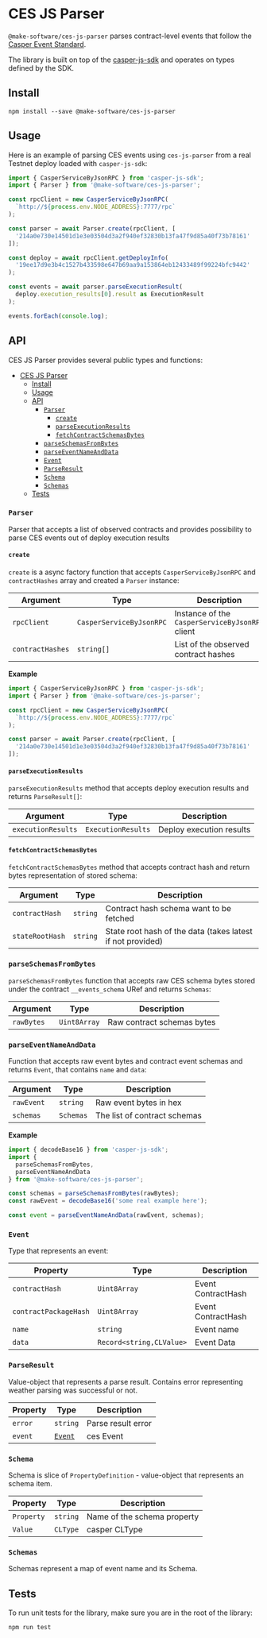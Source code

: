 # CES JS Parser

`@make-software/ces-js-parser` parses contract-level events that follow the [Casper Event Standard](https://github.com/make-software/casper-event-standard).

The library is built on top of the [casper-js-sdk](https://github.com/casper-ecosystem/casper-js-sdk) and operates on types defined by the SDK.

## Install

`npm install --save @make-software/ces-js-parser`

## Usage

Here is an example of parsing CES events using `ces-js-parser` from a real Testnet deploy loaded with `casper-js-sdk`:

```typescript
import { CasperServiceByJsonRPC } from 'casper-js-sdk';
import { Parser } from '@make-software/ces-js-parser';

const rpcClient = new CasperServiceByJsonRPC(
  `http://${process.env.NODE_ADDRESS}:7777/rpc`
);

const parser = await Parser.create(rpcClient, [
  '214a0e730e14501d1e3e03504d3a2f940ef32830b13fa47f9d85a40f73b78161'
]);

const deploy = await rpcClient.getDeployInfo(
  '19ee17d9e3b4c1527b433598e647b69aa9a153864eb12433489f99224bfc9442'
);

const events = await parser.parseExecutionResult(
  deploy.execution_results[0].result as ExecutionResult
);

events.forEach(console.log);
```

## API

CES JS Parser provides several public types and functions:

- [CES JS Parser](#ces-js-parser)
  - [Install](#install)
  - [Usage](#usage)
  - [API](#api)
    - [`Parser`](#parser)
      - [`create`](#create)
      - [`parseExecutionResults`](#parseexecutionresults)
      - [`fetchContractSchemasBytes`](#fetchcontractschemasbytes)
    - [`parseSchemasFromBytes`](#parseschemasfrombytes)
    - [`parseEventNameAndData`](#parseeventnameanddata)
    - [`Event`](#event)
    - [`ParseResult`](#parseresult)
    - [`Schema`](#schema)
    - [`Schemas`](#schemas)
  - [Tests](#tests)

### `Parser`

Parser that accepts a list of observed contracts and provides possibility to parse CES events out of deploy execution results

#### `create`

`create` is a async factory function that accepts `CasperServiceByJsonRPC` and `contractHashes` array and created a `Parser` instance:

| Argument | Type | Description |
| --- | --- | --- |
| `rpcClient` | `CasperServiceByJsonRPC` | Instance of the `CasperServiceByJsonRPC` client |
| `contractHashes` | `string[]` | List of the observed contract hashes |

**Example**

```typescript
import { CasperServiceByJsonRPC } from 'casper-js-sdk';
import { Parser } from '@make-software/ces-js-parser';

const rpcClient = new CasperServiceByJsonRPC(
  `http://${process.env.NODE_ADDRESS}:7777/rpc`
);

const parser = await Parser.create(rpcClient, [
  '214a0e730e14501d1e3e03504d3a2f940ef32830b13fa47f9d85a40f73b78161'
]);
```

#### `parseExecutionResults`

`parseExecutionResults` method that accepts deploy execution results and returns `ParseResult[]`:

| Argument           | Type               | Description              |
| ------------------ | ------------------ | ------------------------ |
| `executionResults` | `ExecutionResults` | Deploy execution results |

#### `fetchContractSchemasBytes`

`fetchContractSchemasBytes` method that accepts contract hash and return bytes representation of stored schema:

| Argument | Type | Description |
| --- | --- | --- |
| `contractHash` | `string` | Contract hash schema want to be fetched |
| `stateRootHash` | `string` | State root hash of the data (takes latest if not provided) |

### `parseSchemasFromBytes`

`parseSchemasFromBytes` function that accepts raw CES schema bytes stored under the contract `__events_schema` URef and returns `Schemas`:

| Argument   | Type         | Description                |
| ---------- | ------------ | -------------------------- |
| `rawBytes` | `Uint8Array` | Raw contract schemas bytes |

### `parseEventNameAndData`

Function that accepts raw event bytes and contract event schemas and returns `Event`, that contains `name` and `data`:

| Argument   | Type      | Description                  |
| ---------- | --------- | ---------------------------- |
| `rawEvent` | `string`  | Raw event bytes in hex       |
| `schemas`  | `Schemas` | The list of contract schemas |

**Example**

```typescript
import { decodeBase16 } from 'casper-js-sdk';
import {
  parseSchemasFromBytes,
  parseEventNameAndData
} from '@make-software/ces-js-parser';

const schemas = parseSchemasFromBytes(rawBytes);
const rawEvent = decodeBase16('some real example here');

const event = parseEventNameAndData(rawEvent, schemas);
```

### `Event`

Type that represents an event:

| Property | Type | Description |
| --- | --- | --- |
| `contractHash` | `Uint8Array` | Event ContractHash |
| `contractPackageHash` | `Uint8Array` | Event ContractHash |
| `name` | `string` | Event name |
| `data` | `Record<string,CLValue>` | Event Data |

### `ParseResult`

Value-object that represents a parse result. Contains error representing weather parsing was successful or not.

| Property | Type              | Description        |
| -------- | ----------------- | ------------------ |
| `error`  | `string`          | Parse result error |
| `event`  | [`Event`](#Event) | ces Event          |

### `Schema`

Schema is slice of `PropertyDefinition` - value-object that represents an schema item.

| Property   | Type     | Description                 |
| ---------- | -------- | --------------------------- |
| `Property` | `string` | Name of the schema property |
| `Value`    | `CLType` | casper CLType               |

### `Schemas`

Schemas represent a map of event name and its Schema.

## Tests

To run unit tests for the library, make sure you are in the root of the library:

`npm run test`
